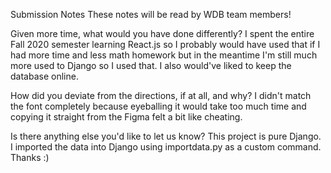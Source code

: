 Submission Notes
These notes will be read by WDB team members!

Given more time, what would you have done differently?
I spent the entire Fall 2020 semester learning React.js so I probably would have used that if I
had more time and less math homework but in the meantime I'm still much more used to Django
so I used that. I also would've liked to keep the database online.

How did you deviate from the directions, if at all, and why?
I didn't match the font completely because eyeballing it would take too much time and
copying it straight from the Figma felt a bit like cheating.

Is there anything else you'd like to let us know?
This project is pure Django. I imported the data into Django using importdata.py
as a custom command. Thanks :)